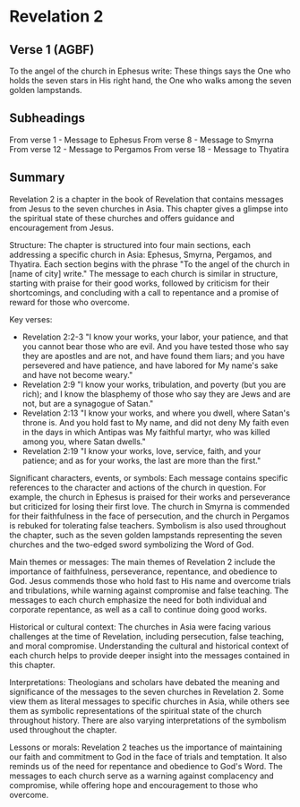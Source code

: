 # Revelation 2

## Verse 1 (AGBF)

To the angel of the church in Ephesus write: These things says the One who holds the seven stars in His right hand, the One who walks among the seven golden lampstands.

## Subheadings

From verse 1 - Message to Ephesus
From verse 8 - Message to Smyrna
From verse 12 - Message to Pergamos
From verse 18 - Message to Thyatira

## Summary

Revelation 2 is a chapter in the book of Revelation that contains messages from Jesus to the seven churches in Asia. This chapter gives a glimpse into the spiritual state of these churches and offers guidance and encouragement from Jesus.

Structure:
The chapter is structured into four main sections, each addressing a specific church in Asia: Ephesus, Smyrna, Pergamos, and Thyatira. Each section begins with the phrase "To the angel of the church in [name of city] write." The message to each church is similar in structure, starting with praise for their good works, followed by criticism for their shortcomings, and concluding with a call to repentance and a promise of reward for those who overcome.

Key verses:
- Revelation 2:2-3 "I know your works, your labor, your patience, and that you cannot bear those who are evil. And you have tested those who say they are apostles and are not, and have found them liars; and you have persevered and have patience, and have labored for My name's sake and have not become weary."
- Revelation 2:9 "I know your works, tribulation, and poverty (but you are rich); and I know the blasphemy of those who say they are Jews and are not, but are a synagogue of Satan."
- Revelation 2:13 "I know your works, and where you dwell, where Satan's throne is. And you hold fast to My name, and did not deny My faith even in the days in which Antipas was My faithful martyr, who was killed among you, where Satan dwells."
- Revelation 2:19 "I know your works, love, service, faith, and your patience; and as for your works, the last are more than the first."

Significant characters, events, or symbols:
Each message contains specific references to the character and actions of the church in question. For example, the church in Ephesus is praised for their works and perseverance but criticized for losing their first love. The church in Smyrna is commended for their faithfulness in the face of persecution, and the church in Pergamos is rebuked for tolerating false teachers. Symbolism is also used throughout the chapter, such as the seven golden lampstands representing the seven churches and the two-edged sword symbolizing the Word of God.

Main themes or messages:
The main themes of Revelation 2 include the importance of faithfulness, perseverance, repentance, and obedience to God. Jesus commends those who hold fast to His name and overcome trials and tribulations, while warning against compromise and false teaching. The messages to each church emphasize the need for both individual and corporate repentance, as well as a call to continue doing good works.

Historical or cultural context:
The churches in Asia were facing various challenges at the time of Revelation, including persecution, false teaching, and moral compromise. Understanding the cultural and historical context of each church helps to provide deeper insight into the messages contained in this chapter.

Interpretations:
Theologians and scholars have debated the meaning and significance of the messages to the seven churches in Revelation 2. Some view them as literal messages to specific churches in Asia, while others see them as symbolic representations of the spiritual state of the church throughout history. There are also varying interpretations of the symbolism used throughout the chapter.

Lessons or morals:
Revelation 2 teaches us the importance of maintaining our faith and commitment to God in the face of trials and temptation. It also reminds us of the need for repentance and obedience to God's Word. The messages to each church serve as a warning against complacency and compromise, while offering hope and encouragement to those who overcome.